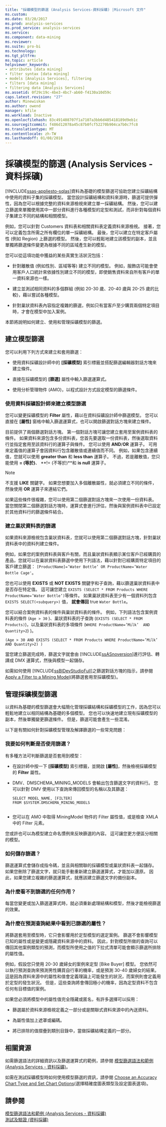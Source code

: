 ```yaml
---
title: "採礦模型的篩選 (Analysis Services-資料採礦) |Microsoft 文件"
ms.custom: 
ms.date: 03/20/2017
ms.prod: analysis-services
ms.prod_service: analysis-services
ms.service: 
ms.component: data-mining
ms.reviewer: 
ms.suite: pro-bi
ms.technology: 
ms.tgt_pltfrm: 
ms.topic: article
helpviewer_keywords:
- attributes [data mining]
- filter syntax [data mining]
- models [Analysis Services], filtering
- filters [data mining]
- filtering data [Analysis Services]
ms.assetid: 0f29c19c-4be3-4bc7-ab60-f4130a10d59c
caps.latest.revision: "27"
author: Minewiskan
ms.author: owend
manager: kfile
ms.workload: Inactive
ms.openlocfilehash: 83c491408707f1a7107a3bb6d485418189d9eb1c
ms.sourcegitcommit: f486d12078a45c87b0fcf52270b904ca7b0c7fc8
ms.translationtype: MT
ms.contentlocale: zh-TW
ms.lasthandoff: 01/08/2018
---
```

# <a name="filters-for-mining-models-analysis-services---data-mining"></a>採礦模型的篩選 (Analysis Services - 資料採礦)
[!INCLUDE[ssas-appliesto-sqlas](../../includes/ssas-appliesto-sqlas.md)]資料為基礎的模型篩選可協助您建立採礦結構中使用的資料子集的採礦模型。 當您設計採礦結構和資料來源時，篩選可提供彈性，因為您可以根據完整的資料來源檢視來建立單一採礦結構。 然後，您可以建立篩選來單獨使用其中一部分資料進行各種模型的定型和測試，而非針對每個資料子集建立不同的結構和相關模型。  
  
 例如，您可以針對 Customers 資料表和相關資料表定義資料來源檢視。 接著，您可以定義包含所需之所有欄位的單一採礦結構。 最後，您可以建立在特定客戶屬性 (例如 Region) 上篩選的模型。 然後，您可以輕鬆地建立該模型的副本，並且單獨將篩選條件變更為根據不同的區域產生新的模型。  
  
 您可以從這項功能中獲益的某些真實生活狀況包括：  
  
-   針對離散值 (例如性別、區域等等) 建立不同的模型。 例如，服飾店可能會使用客戶人口統計來依據性別建立不同的模型，即使銷售資料來自所有客戶的單一資料來源也一樣。  
  
-   建立並測試相同資料的多個群組 (例如 20-30 歲、20-40 歲與 20-25 歲的比較)，藉以嘗試各種模型。  
  
-   針對巢狀資料表內容指定複雜的篩選，例如只有當客戶至少購買兩個特定項目時，才會在模型中加入案例。  
  
 本節將說明如何建立、使用和管理採礦模型的篩選。  
  
## <a name="creating-model-filters"></a>建立模型篩選  
 您可以利用下列方式來建立和套用篩選：  
  
-   使用資料採礦設計師中的 **[採礦模型]** 索引標籤並搭配篩選編輯器對話方塊來建立條件。  
  
-   直接在採礦模型的 **[篩選]** 屬性中輸入篩選運算式。  
  
-   使用分析管理物件 (AMO)，以程式設計方式設定模型的篩選條件。  
  
### <a name="creating-model-filters-using-data-mining-designer"></a>使用資料採礦設計師來建立模型篩選  
 您可以變更採礦模型的 **Filter** 屬性，藉以在資料採礦設計師中篩選模型。 您可以直接在 **[屬性]** 窗格中輸入篩選運算式，也可以開啟篩選對話方塊來建立條件。  
  
 目前提供了兩個篩選對話方塊。 第一個對話方塊可讓您建立套用至案例資料表的條件。 如果資料來源包含多份資料表，您首先要選取一份資料表，然後選取資料行並指定套用至該資料行的運算子與條件。 您可以使用 **AND**/**OR** 運算子。 可用來定義值的運算子會因資料行包含離散值或連續值而不同。 例如，如果包含連續值，您就可以使用 **greater than** 和 **less than** 運算子。 不過，若是離散值，您只能使用 **= (等於)**、 **!= (不等於)**和 **is null** 運算子。  
  
> [!NOTE]  
>  不支援 **LIKE** 關鍵字。 如果您想要加入多個離散屬性，就必須建立不同的條件，然後使用 **OR** 運算子來連結它們。  
  
 如果這些條件很複雜，您可以使用第二個篩選對話方塊來一次使用一份資料表。 當您關閉第二個篩選對話方塊時，運算式會進行評估，然後與案例資料表中已設定於其他資料行的篩選條件結合。  
  
### <a name="creating-filters-on-nested-tables"></a>建立巢狀資料表的篩選  
 如果資料來源檢視包含巢狀資料表，您就可以使用第二個篩選對話方塊，針對巢狀資料表中的資料列建立條件。  
  
 例如，如果您的案例資料表與客戶有關，而且巢狀資料表顯示某位客戶已經購買的產品，您就可以在巢狀資料表篩選中使用下列語法，藉以針對已經購買特定項目的客戶建立篩選： `[ProductName]=’Water Bottle’ OR ProductName=’Water Bottle Cage'`。  
  
 您也可以使用 **EXISTS** 或 **NOT EXISTS** 關鍵字和子查詢，藉以篩選巢狀資料表中是否存在特定值。 這可讓您建立 `EXISTS (SELECT * FROM Products WHERE ProductName=’Water Bottle’)`等條件。 如果巢狀資料表至少有一個資料列包含 `EXISTS SELECT(<subquery>)` 值， **就會傳回** true `Water Bottle`。  
  
 您可以結合案例資料表的條件與巢狀資料表的條件。 例如，下列語法包含案例資料表的條件 (`Age > 30` )、巢狀資料表的子查詢 (`EXISTS (SELECT * FROM Products)`)，以及巢狀資料表的多項條件 (`WHERE ProductName=’Milk’  AND Quantity>2`) )。  
  
```  
(Age > 30 AND EXISTS (SELECT * FROM Products WHERE ProductName=’Milk’  AND Quantity>2) )  
```  
  
 當您建立篩選完成時，篩選文字就會由 [!INCLUDE[ssASnoversion](../../includes/ssasnoversion-md.md)]進行評估、轉譯成 DMX 運算式，然後與模型一起儲存。  
  
 如需如何使用 [!INCLUDE[ssBIDevStudioFull](../../includes/ssbidevstudiofull-md.md)]之篩選對話方塊的指示，請參閱 [Apply a Filter to a Mining Model](../../analysis-services/data-mining/apply-a-filter-to-a-mining-model.md)(將篩選套用至採礦模型)。  
  
## <a name="managing-mining-model-filters"></a>管理採礦模型篩選  
 以資料為基礎的模型篩選會大幅簡化管理採礦結構和採礦模型的工作，因為您可以輕鬆地建立以相同結構為基礎的多個模型。 您也可以快速地建立現有採礦模型的副本，然後單獨變更篩選條件。 但是，篩選可能會產生一些混淆。  
  
 以下是有關如何針對採礦模型管理及解譯篩選的一些常見問題：  
  
### <a name="how-can-i-tell-whether-a-filter-is-being-used"></a>我要如何判斷是否使用篩選？  
 有多種方法可判斷篩選是否套用到模型：  
  
-   在設計師中按一下 **[採礦模型]** 索引標籤，並開啟 **[屬性]**，然後檢視採礦模型的 **Filter** 屬性。  
  
-   DMV、DMSCHEMA_MINING_MODELS 會輸出包含篩選文字的資料行。 您可以針對 DMV 使用以下查詢來傳回模型的名稱以及其篩選：  
  
    ```  
    SELECT MODEL_NAME, [FILTER]   
    FROM $SYSTEM.DMSCHEMA_MINING_MODELS  
  
    ```  
  
-   您可以在 AMO 中取得 MiningModel 物件的 Filter 屬性值，或是檢查 XMLA 中的 Filter 元素。  
  
 您或許也可以為模型建立命名慣例來反映篩選的內容。 這可讓您更方便區分相關的模型。  
  
### <a name="how-can-i-save-a-filter"></a>如何儲存篩選？  
 篩選運算式會儲存成指令碼，並且與相關聯的採礦模型或巢狀資料表一起儲存。 如果您刪除了篩選文字，就只能手動重新建立篩選運算式，才能加以還原。 因此，如果您建立複雜的篩選運算式，就應該建立篩選文字的備份副本。  
  
### <a name="why-cant-i-see-any-effects-from-the-filter"></a>為什麼看不到篩選的任何作用？  
 每當您變更或加入篩選運算式時，就必須重新處理結構和模型，然後才能檢視篩選的效果。  
  
### <a name="why-do-i-see-filtered-attributes-in-prediction-query-results"></a>為什麼在預測查詢結果中看到已篩選的屬性？  
 將篩選套用至模型時，它只會影響用於定型模型的選定案例。 篩選不會影響模型已知的屬性或是變更或隱藏資料來源中的資料。 因此，針對模型所做的查詢可以傳回其他案例類型的預測，而模型所使用之值的下拉式清單可能會顯示篩選所排除的屬性值。  
  
 例如，假設您只使用 20-30 歲婦女的案例來定型 [Bike Buyer] 模型。 您依然可以執行預測查詢來預測男性購買自行車的機率，或是預測 30-40 歲婦女的結果。 這是因為資料來源中的屬性和值會定義理論上可能發生的狀況，而案例則會定義用於定型的發生狀況。 但是，這些查詢將會傳回極小的機率，因為定型資料不包含任何有目標值的案例。  
  
 如果您必須將模型中的屬性值完全隱藏或匿名，有許多選擇可以採用：  
  
-   篩選屬於資料來源檢視定義之一部分或是關聯式資料來源中的內送資料。  
  
-   為屬性值加上遮罩或編碼。  
  
-   將已排除的值摺疊到類別目錄中，當做採礦結構定義的一部分。  
  
## <a name="related-resources"></a>相關資源  
 如需篩選語法的詳細資訊以及篩選運算式的範例，請參閱 [模型篩選語法和範例 &#40;Analysis Services - 資料採礦&#41;](../../analysis-services/data-mining/model-filter-syntax-and-examples-analysis-services-data-mining.md)。  
  
 如需在測試採礦模型時如何使用模型篩選的資訊，請參閱 [Choose an Accuracy Chart Type and Set Chart Options](../../analysis-services/data-mining/choose-an-accuracy-chart-type-and-set-chart-options.md)(選擇精確度圖表類型及設定圖表選項)。  
  
## <a name="see-also"></a>請參閱  
 [模型篩選語法和範例 &#40;Analysis Services - 資料採礦&#41;](../../analysis-services/data-mining/model-filter-syntax-and-examples-analysis-services-data-mining.md)   
 [測試及驗證 &#40;資料採礦&#41;](../../analysis-services/data-mining/testing-and-validation-data-mining.md)  
  
  
